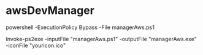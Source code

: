 # awsDevManager









powershell -ExecutionPolicy Bypass -File managerAws.ps1

Invoke-ps2exe -inputFile "managerAws.ps1" -outputFile "managerAws.exe" -iconFile "youricon.ico" 
